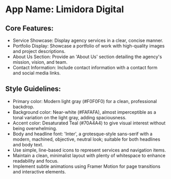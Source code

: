 # **App Name**: Limidora Digital

## Core Features:

- Service Showcase: Display agency services in a clear, concise manner.
- Portfolio Display: Showcase a portfolio of work with high-quality images and project descriptions.
- About Us Section: Provide an 'About Us' section detailing the agency's mission, vision, and team.
- Contact Information: Include contact information with a contact form and social media links.

## Style Guidelines:

- Primary color: Modern light gray (#F0F0F0) for a clean, professional backdrop. 
- Background color: Near-white (#FAFAFA), almost imperceptible as a tonal variation on the light gray, adding spaciousness.
- Accent color: Desaturated Teal (#70A4A4) to give visual interest without being overwhelming.
- Body and headline font: 'Inter', a grotesque-style sans-serif with a modern, machined, objective, neutral look; suitable for both headlines and body text.
- Use simple, line-based icons to represent services and navigation items.
- Maintain a clean, minimalist layout with plenty of whitespace to enhance readability and focus.
- Implement subtle animations using Framer Motion for page transitions and interactive elements.